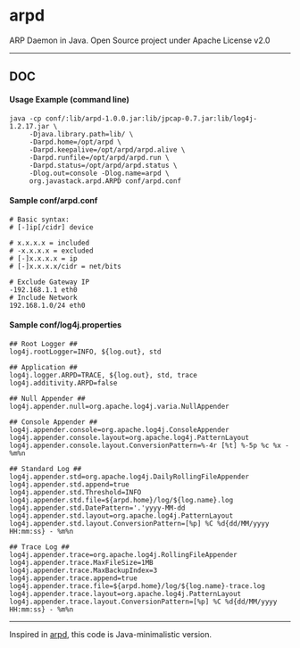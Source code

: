 # arpd

ARP Daemon in Java. Open Source project under Apache License v2.0

---

## DOC

#### Usage Example (command line)

    java -cp conf/:lib/arpd-1.0.0.jar:lib/jpcap-0.7.jar:lib/log4j-1.2.17.jar \
         -Djava.library.path=lib/ \
         -Darpd.home=/opt/arpd \
         -Darpd.keepalive=/opt/arpd/arpd.alive \
         -Darpd.runfile=/opt/arpd/arpd.run \
         -Darpd.status=/opt/arpd/arpd.status \
         -Dlog.out=console -Dlog.name=arpd \
         org.javastack.arpd.ARPD conf/arpd.conf

#### Sample conf/arpd.conf

```properties
# Basic syntax:
# [-]ip[/cidr] device

# x.x.x.x = included
# -x.x.x.x = excluded
# [-]x.x.x.x = ip
# [-]x.x.x.x/cidr = net/bits

# Exclude Gateway IP
-192.168.1.1 eth0
# Include Network
192.168.1.0/24 eth0
```

#### Sample conf/log4j.properties

```properties
## Root Logger ##
log4j.rootLogger=INFO, ${log.out}, std

## Application ##
log4j.logger.ARPD=TRACE, ${log.out}, std, trace
log4j.additivity.ARPD=false

## Null Appender ##
log4j.appender.null=org.apache.log4j.varia.NullAppender

## Console Appender ##
log4j.appender.console=org.apache.log4j.ConsoleAppender
log4j.appender.console.layout=org.apache.log4j.PatternLayout
log4j.appender.console.layout.ConversionPattern=%-4r [%t] %-5p %c %x - %m%n

## Standard Log ##
log4j.appender.std=org.apache.log4j.DailyRollingFileAppender
log4j.appender.std.append=true
log4j.appender.std.Threshold=INFO
log4j.appender.std.file=${arpd.home}/log/${log.name}.log
log4j.appender.std.DatePattern='.'yyyy-MM-dd
log4j.appender.std.layout=org.apache.log4j.PatternLayout
log4j.appender.std.layout.ConversionPattern=[%p] %C %d{dd/MM/yyyy HH:mm:ss} - %m%n

## Trace Log ##
log4j.appender.trace=org.apache.log4j.RollingFileAppender
log4j.appender.trace.MaxFileSize=1MB
log4j.appender.trace.MaxBackupIndex=3
log4j.appender.trace.append=true
log4j.appender.trace.file=${arpd.home}/log/${log.name}-trace.log
log4j.appender.trace.layout=org.apache.log4j.PatternLayout
log4j.appender.trace.layout.ConversionPattern=[%p] %C %d{dd/MM/yyyy HH:mm:ss} - %m%n
```

---
Inspired in [arpd](https://linux.die.net/man/8/arpd), this code is Java-minimalistic version.
